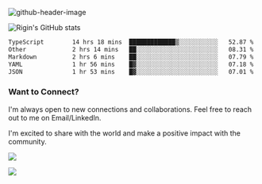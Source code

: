
![github-header-image](https://github.com/riginoommen/riginoommen/assets/3840244/889cae65-df55-4cda-86cc-bf21bf1f2e96)

![Rigin's GitHub stats](https://github-readme-stats.vercel.app/api?username=riginoommen\&show_icons=true\&show=reviews,discussions_started,discussions_answered,prs_merged,prs_merged_percentage)


<!--START_SECTION:waka-->

```txt
TypeScript        14 hrs 18 mins  █████████████▒░░░░░░░░░░░   52.87 %
Other             2 hrs 14 mins   ██░░░░░░░░░░░░░░░░░░░░░░░   08.31 %
Markdown          2 hrs 6 mins    ██░░░░░░░░░░░░░░░░░░░░░░░   07.79 %
YAML              1 hr 56 mins    █▓░░░░░░░░░░░░░░░░░░░░░░░   07.18 %
JSON              1 hr 53 mins    █▓░░░░░░░░░░░░░░░░░░░░░░░   07.01 %
```

<!--END_SECTION:waka-->

### Want to Connect?

I'm always open to new connections and collaborations. Feel free to reach out to me on Email/LinkedIn.

I'm excited to share with the world and make a positive impact with the community.

![](https://komarev.com/ghpvc/?username=riginoommen)

![](https://hit.yhype.me/github/profile?user_id=3840244)


